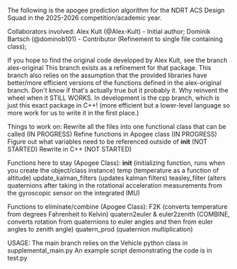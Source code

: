 The following is the apogee prediction algorithm for the NDRT ACS Design Squad in the 2025-2026 competition/academic year.

Collaborators involved:
Alex Kult (@Alex-Kult) - Initial author;
Dominik Bartsch (@dominob101) - Contributor (Refinement to single file containing class);

If you hope to find the original code developed by Alex Kult, see the branch alex-original
This branch exists as a refinement for that package.
This branch also relies on the assumption that the provided libraries have better/more efficient
    versions of the functions defined in the alex-original branch. Don't know if that's actually
    true but it probably it. Why reinvent the wheel when it STILL WORKS.
In development is the cpp branch, which is just this exact package in C++! (more efficient but a
    lower-level language so more work for us to write it in the first place.)


Things to work on:
Rewrite all the files into one functional class that can be called (IN PROGRESS)
Refine functions in Apogee class (IN PROGRESS)
Figure out what variables need to be referenced outside of __init__ (NOT STARTED)
Rewrite in C++ (NOT STARTED)

Functions here to stay (Apogee Class):
__init__ (initializing function, runs when you create the object/class instance)
temp (temperature as a function of altitude)
update_kalman_filters (updates kalman filters)
teasley_filter (alters quaternions after taking in the rotational acceleration measurements from the gyroscopic sensor on the integrated IMU)

Functions to eliminate/combine (Apogee Class):
F2K (converts temperature from degrees Fahrenheit to Kelvin)
quatern2euler & euler2zenith (COMBINE, converts rotation from quaternions to euler angles and then from euler angles to zenith angle)
quatern_prod (quaternion multiplication)


USAGE:
The main branch relies on the Vehicle python class in supplemental_main.py
An example script demonstrating the code is in test.py
